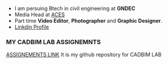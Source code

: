 - I am persuing Btech in civil engineering at **GNDEC**
- Media Head at [ACES](https://aces.gndec.ac.in/gallery/)
- Part time **Video Editor**, **Photographer** and **Graphic Designer**.
-  [Linkdin Profile](https://www.linkedin.com/in/raj-gupta-19b7b6225/)
### MY CADBIM LAB ASSIGNEMNTS
[ASSIGNEMENTS LINK](https://github.com/beyouraj/beyouraj.github.io)
It is my github repository for CADBIM LAB
